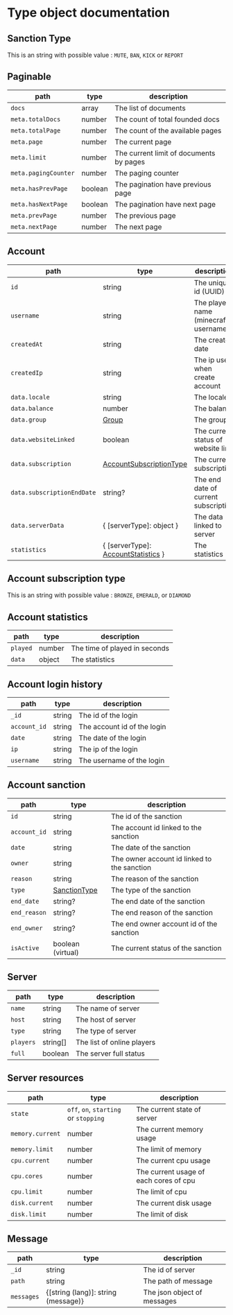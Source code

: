 # Type object documentation

## Sanction Type

This is an string with possible value : `MUTE`, `BAN`, `KICK` or `REPORT`

## Paginable

| path                 | type    | description                             |
| -------------------- | ------- | --------------------------------------- |
| `docs`               | array   | The list of documents                   |
| `meta.totalDocs`     | number  | The count of total founded docs         |
| `meta.totalPage`     | number  | The count of the available pages        |
| `meta.page`          | number  | The current page                        |
| `meta.limit`         | number  | The current limit of documents by pages |
| `meta.pagingCounter` | number  | The paging counter                      |
| `meta.hasPrevPage`   | boolean | The pagination have previous page       |
| `meta.hasNextPage`   | boolean | The pagination have next page           |
| `meta.prevPage`      | number  | The previous page                       |
| `meta.nextPage`      | number  | The next page                           |

## Account

| path                       | type                                                       | description                          |
| -------------------------- | ---------------------------------------------------------- | ------------------------------------ |
| `id`                       | string                                                     | The unique id (UUID)                 |
| `username`                 | string                                                     | The player name (minecraft username) |
| `createdAt`                | string                                                     | The created date                     |
| `createdIp`                | string                                                     | The ip used when create account      |
| `data.locale`              | string                                                     | The locale                           |
| `data.balance`             | number                                                     | The balance                          |
| `data.group`               | [Group](#permissions-group)                                | The group                            |
| `data.websiteLinked`       | boolean                                                    | The current status of website link   |
| `data.subscription`        | [AccountSubscriptionType](#account-subscription-type)      | The current subscription             |
| `data.subscriptionEndDate` | string?                                                    | The end date of current subscription |
| `data.serverData`          | { [serverType]: object }                                   | The data linked to server            |
| `statistics`               | { [serverType]: [AccountStatistics](#account-statistics) } | The statistics                       |

## Account subscription type

This is an string with possible value : `BRONZE`, `EMERALD`, or `DIAMOND`

## Account statistics

| path     | type   | description                   |
| -------- | ------ | ----------------------------- |
| `played` | number | The time of played in seconds |
| `data`   | object | The statistics                |

## Account login history

| path         | type   | description                 |
| ------------ | ------ | --------------------------- |
| `_id`        | string | The id of the login         |
| `account_id` | string | The account id of the login |
| `date`       | string | The date of the login       |
| `ip`         | string | The ip of the login         |
| `username`   | string | The username of the login   |

## Account sanction

| path         | type                           | description                                 |
| ------------ | ------------------------------ | ------------------------------------------- |
| `id`         | string                         | The id of the sanction                      |
| `account_id` | string                         | The account id linked to the sanction       |
| `date`       | string                         | The date of the sanction                    |
| `owner`      | string                         | The owner account id linked to the sanction |
| `reason`     | string                         | The reason of the sanction                  |
| `type`       | [SanctionType](#sanction-type) | The type of the sanction                    |
| `end_date`   | string?                        | The end date of the sanction                |
| `end_reason` | string?                        | The end reason of the sanction              |
| `end_owner`  | string?                        | The end owner account id of the sanction    |
| `isActive`   | boolean (virtual)              | The current status of the sanction          |

## Server

| path      | type     | description                |
| --------- | -------- | -------------------------- |
| `name`    | string   | The name of server         |
| `host`    | string   | The host of server         |
| `type`    | string   | The type of server         |
| `players` | string[] | The list of online players |
| `full`    | boolean  | The server full status     |

## Server resources

| path             | type                                  | description                            |
| ---------------- | ------------------------------------- | -------------------------------------- |
| `state`          | `off`, `on`, `starting` or `stopping` | The current state of server            |
| `memory.current` | number                                | The current memory usage               |
| `memory.limit`   | number                                | The limit of memory                    |
| `cpu.current`    | number                                | The current cpu usage                  |
| `cpu.cores`      | number                                | The current usage of each cores of cpu |
| `cpu.limit`      | number                                | The limit of cpu                       |
| `disk.current`   | number                                | The current disk usage                 |
| `disk.limit`     | number                                | The limit of disk                      |

## Message

| path       | type                                | description                 |
| ---------- | ----------------------------------- | --------------------------- |
| `_id`      | string                              | The id of server            |
| `path`     | string                              | The path of message         |
| `messages` | {[string (lang)]: string (message)} | The json object of messages |
